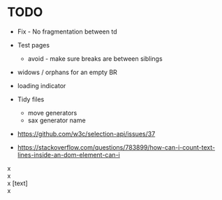 # TODO

- Fix - No fragmentation between td

- Test pages
  - avoid - make sure breaks are between siblings

- widows / orphans for an empty BR
- loading indicator
- Tidy files
  - move generators
  - sax generator name
- https://github.com/w3c/selection-api/issues/37
- https://stackoverflow.com/questions/783899/how-can-i-count-text-lines-inside-an-dom-element-can-i

<div>
  <div>
    <div>
    </div>
  </div>
  x
  <div>
    x
    <div></div>
  </div>
  x
  [text]
</div>
x
<div>
  <div></div>
</div>
<div>
  <div></div>
</div>
